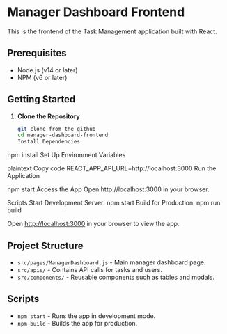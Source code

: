 # Manager Dashboard Frontend

This is the frontend of the Task Management application built with React.

## Prerequisites

- Node.js (v14 or later)
- NPM (v6 or later)

## Getting Started

1. **Clone the Repository**
   ```bash
   git clone from the github
   cd manager-dashboard-frontend
   Install Dependencies
   ```

npm install
Set Up Environment Variables

plaintext
Copy code
REACT_APP_API_URL=http://localhost:3000
Run the Application

npm start
Access the App
Open http://localhost:3000 in your browser.

Scripts
Start Development Server: npm start
Build for Production: npm run build

Open [http://localhost:3000](http://localhost:3000) in your browser to view the app.

## Project Structure

- `src/pages/ManagerDashboard.js` - Main manager dashboard page.
- `src/apis/` - Contains API calls for tasks and users.
- `src/components/` - Reusable components such as tables and modals.

## Scripts

- `npm start` - Runs the app in development mode.
- `npm build` - Builds the app for production.
